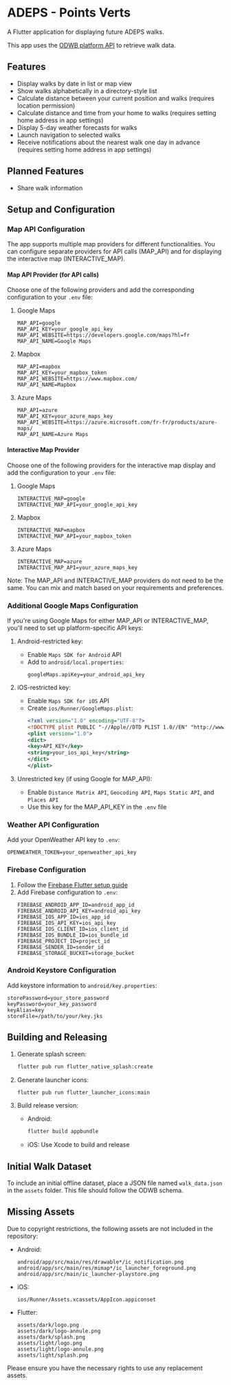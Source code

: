 # ADEPS - Points Verts

A Flutter application for displaying future ADEPS walks.

This app uses the [ODWB platform API](https://www.odwb.be/explore/dataset/points-verts-de-ladeps/) to retrieve walk data.

## Features

- Display walks by date in list or map view
- Show walks alphabetically in a directory-style list
- Calculate distance between your current position and walks (requires location permission)
- Calculate distance and time from your home to walks (requires setting home address in app settings)
- Display 5-day weather forecasts for walks
- Launch navigation to selected walks
- Receive notifications about the nearest walk one day in advance (requires setting home address in app settings)

## Planned Features

- Share walk information

## Setup and Configuration

### Map API Configuration

The app supports multiple map providers for different functionalities. You can configure separate providers for API calls (MAP_API) and for displaying the interactive map (INTERACTIVE_MAP).

#### Map API Provider (for API calls)

Choose one of the following providers and add the corresponding configuration to your `.env` file:

1. Google Maps

   ```properties
   MAP_API=google
   MAP_API_KEY=your_google_api_key
   MAP_API_WEBSITE=https://developers.google.com/maps?hl=fr
   MAP_API_NAME=Google Maps
   ```

2. Mapbox

   ```properties
   MAP_API=mapbox
   MAP_API_KEY=your_mapbox_token
   MAP_API_WEBSITE=https://www.mapbox.com/
   MAP_API_NAME=Mapbox
   ```

3. Azure Maps
   ```properties
   MAP_API=azure
   MAP_API_KEY=your_azure_maps_key
   MAP_API_WEBSITE=https://azure.microsoft.com/fr-fr/products/azure-maps/
   MAP_API_NAME=Azure Maps
   ```

#### Interactive Map Provider

Choose one of the following providers for the interactive map display and add the configuration to your `.env` file:

1. Google Maps

   ```properties
   INTERACTIVE_MAP=google
   INTERACTIVE_MAP_API=your_google_api_key
   ```

2. Mapbox

   ```properties
   INTERACTIVE_MAP=mapbox
   INTERACTIVE_MAP_API=your_mapbox_token
   ```

3. Azure Maps
   ```properties
   INTERACTIVE_MAP=azure
   INTERACTIVE_MAP_API=your_azure_maps_key
   ```

Note: The MAP_API and INTERACTIVE_MAP providers do not need to be the same. You can mix and match based on your requirements and preferences.

### Additional Google Maps Configuration

If you're using Google Maps for either MAP_API or INTERACTIVE_MAP, you'll need to set up platform-specific API keys:

1. Android-restricted key:

   - Enable `Maps SDK for Android` API
   - Add to `android/local.properties`:
     ```properties
     googleMaps.apiKey=your_android_api_key
     ```

2. iOS-restricted key:

   - Enable `Maps SDK for iOS` API
   - Create `ios/Runner/GoogleMaps.plist`:
     ```xml
     <?xml version="1.0" encoding="UTF-8"?>
     <!DOCTYPE plist PUBLIC "-//Apple//DTD PLIST 1.0//EN" "http://www.apple.com/DTDs/PropertyList-1.0.dtd">
     <plist version="1.0">
     <dict>
     <key>API_KEY</key>
     <string>your_ios_api_key</string>
     </dict>
     </plist>
     ```

3. Unrestricted key (if using Google for MAP_API):
   - Enable `Distance Matrix API`, `Geocoding API`, `Maps Static API`, and `Places API`
   - Use this key for the MAP_API_KEY in the `.env` file

### Weather API Configuration

Add your OpenWeather API key to `.env`:

```properties
OPENWEATHER_TOKEN=your_openweather_api_key
```

### Firebase Configuration

1. Follow the [Firebase Flutter setup guide](https://firebase.google.com/docs/flutter/setup)
2. Add Firebase configuration to `.env`:
   ```properties
   FIREBASE_ANDROID_APP_ID=android_app_id
   FIREBASE_ANDROID_API_KEY=android_api_key
   FIREBASE_IOS_APP_ID=ios_app_id
   FIREBASE_IOS_API_KEY=ios_api_key
   FIREBASE_IOS_CLIENT_ID=ios_client_id
   FIREBASE_IOS_BUNDLE_ID=ios_bundle_id
   FIREBASE_PROJECT_ID=project_id
   FIREBASE_SENDER_ID=sender_id
   FIREBASE_STORAGE_BUCKET=storage_bucket
   ```

### Android Keystore Configuration

Add keystore information to `android/key.properties`:

```properties
storePassword=your_store_password
keyPassword=your_key_password
keyAlias=key
storeFile=/path/to/your/key.jks
```

## Building and Releasing

1. Generate splash screen:

   ```bash
   flutter pub run flutter_native_splash:create
   ```

2. Generate launcher icons:

   ```bash
   flutter pub run flutter_launcher_icons:main
   ```

3. Build release version:
   - Android:
     ```bash
     flutter build appbundle
     ```
   - iOS: Use Xcode to build and release

## Initial Walk Dataset

To include an initial offline dataset, place a JSON file named `walk_data.json` in the `assets` folder. This file should follow the ODWB schema.

## Missing Assets

Due to copyright restrictions, the following assets are not included in the repository:

- Android:

  ```
  android/app/src/main/res/drawable*/ic_notification.png
  android/app/src/main/res/mimap*/ic_launcher_foreground.png
  android/app/src/main/ic_launcher-playstore.png
  ```

- iOS:

  ```
  ios/Runner/Assets.xcassets/AppIcon.appiconset
  ```

- Flutter:
  ```
  assets/dark/logo.png
  assets/dark/logo-annule.png
  assets/dark/splash.png
  assets/light/logo.png
  assets/light/logo-annule.png
  assets/light/splash.png
  ```

Please ensure you have the necessary rights to use any replacement assets.
